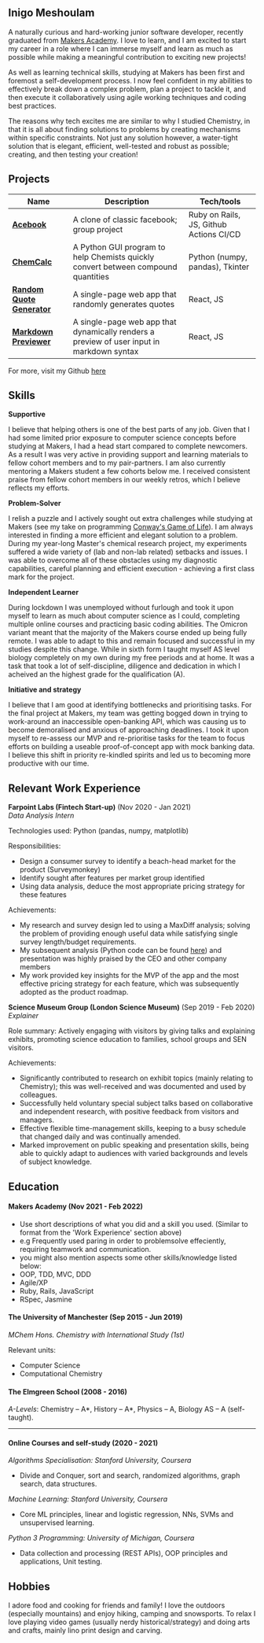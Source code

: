 ## Inigo Meshoulam

A naturally curious and hard-working junior software developer, recently graduated from [Makers Academy](https://makers.tech/about-us/). I love to learn, and I am excited to start my career in a role where I can immerse myself and learn as much as possible while making a meaningful contribution to exciting new projects! 

As well as learning technical skills, studying at Makers has been first and foremost a self-development process. I now feel confident in my abilities to effectively break down a complex problem, plan a project to tackle it, and then execute it collaboratively using agile working techniques and coding best practices.

The reasons why tech excites me are similar to why I studied Chemistry, in that it is all about finding solutions to problems by creating mechanisms within specific constraints. Not just any solution however, a water-tight solution that is elegant, efficient, well-tested and robust as possible; creating, and then testing your creation! 


## Projects

| Name         | Description       | Tech/tools        |
| ------------ | ----------------- | ----------------- |
| [**Acebook**](https://github.com/EviePalaiochorinou/acebook-on-the-rails)  | A clone of classic facebook; group project | Ruby on Rails, JS, Github Actions CI/CD |
| [**ChemCalc**](https://github.com/Inimesh/ChemCalc) | A Python GUI program to help Chemists quickly convert between compound quantities| Python (numpy, pandas), Tkinter |
| [**Random Quote Generator**](https://github.com/Inimesh/Random-Quote-Generator) | A single-page web app that randomly generates quotes| React, JS |
| [**Markdown Previewer**](https://github.com/Inimesh/markdown_text_previewer) | A single-page web app that dynamically renders a preview of user input in markdown syntax  | React, JS |

For more, visit my Github [here](https://github.com/Inimesh)

## Skills

**Supportive**

I believe that helping others is one of the best parts of any job. Given that I had some limited prior exposure to computer science concepts before studying at Makers, I had a head start compared to complete newcomers. As a result I was very active in providing support and learning materials to fellow cohort members and to my pair-partners. I am also currently mentoring a Makers student a few cohorts below me. I received consistent praise from fellow cohort members in our weekly retros, which I believe reflects my efforts.

**Problem-Solver**

I relish a puzzle and I actively sought out extra challenges while studying at Makers (see my take on programming [Conway's Game of Life](https://github.com/Inimesh/game_of_life)). I am always interested in finding a more efficient and elegant solution to a problem. During my year-long Master's chemical research project, my experiments suffered a wide variety of (lab and non-lab related) setbacks and issues. I was able to overcome all of these obstacles using my diagnostic capabilities, careful planning and efficient execution - achieving a first class mark for the project.

**Independent Learner**

During lockdown I was unemployed without furlough and took it upon myself to learn as much about computer science as I could, completing multiple online courses and practicing basic coding abilities. The Omicron variant meant that the majority of the Makers course ended up being fully remote. I was able to adapt to this and remain focused and successful in my studies despite this change. While in sixth form I taught myself AS level biology completely on my own during my free periods and at home. It was a task that took a lot of self-discipline, diligence and dedication in which I acheived an the highest grade for the qualification (A). 

**Initiative and strategy**

I believe that I am good at identifying bottlenecks and prioritising tasks. For the final project at Makers, my team was getting bogged down in trying to work-around an inaccessible open-banking API, which was causing us to become demoralised and anxious of approaching deadlines. I took it upon myself to re-assess our MVP and re-prioritise tasks for the team to focus efforts on building a useable proof-of-concept app with mock banking data. I believe this shift in priority re-kindled spirits and led us to becoming more productive with our time.

## Relevant Work Experience

**Farpoint Labs (Fintech Start-up)** (Nov 2020 - Jan 2021)  
_Data Analysis Intern_

Technologies used: Python (pandas, numpy, matplotlib)

Responsibilities:
- Design a consumer survey to identify a beach-head market for the product (Surveymonkey)
- Identify sought after features per market group identified
- Using data analysis, deduce the most appropriate pricing strategy for these features

Achievements: 
- My research and survey design led to using a MaxDiff analysis; solving the problem of providing enough useful data while satisfying single survey length/budget requirements.
- My subsequent analysis (Python code can be found [here](https://github.com/Inimesh/Example-Data-Analysis-using-Python)) and presentation was highly praised by the CEO and other company members
- My work provided key insights for the MVP of the app and the most effective pricing strategy for each feature, which was subsequently adopted as the product roadmap.   

**Science Museum Group (London Science Museum)** (Sep 2019 - Feb 2020)  
_Explainer_

Role summary:
Actively engaging with visitors by giving talks and explaining exhibits, promoting science education to families, school groups and SEN visitors. 

Achievements:
- Significantly contributed to research on exhibit topics (mainly relating to Chemistry); this was well-received and was documented and used by colleagues.
- Successfully held voluntary special subject talks based on collaborative and independent research, with positive feedback from visitors and managers.
- Effective flexible time-management skills, keeping to a busy schedule that changed daily and was continually amended.
- Marked improvement on public speaking and presentation skills, being able to quickly adapt to audiences with varied backgrounds and levels of subject knowledge.

## Education

#### Makers Academy (Nov 2021 - Feb 2022)
- Use short descriptions of what you did and a skill you used. (Similar to format from the 'Work Experience' section above)
- e.g Frequently used paring in order to problemsolve effeciently, requiring teamwork and communication.
- you might also mention aspects some other skills/knowledge listed below: 
- OOP, TDD, MVC, DDD
- Agile/XP
- Ruby, Rails, JavaScript
- RSpec, Jasmine

#### The University of Manchester (Sep 2015 - Jun 2019)
*MChem Hons. Chemistry with International Study (1st)*

Relevant units:
- Computer Science
- Computational Chemistry

#### The Elmgreen School (2008 - 2016)
*A-Levels*:    Chemistry – A*, History – A*, Physics – A, Biology AS – A (self-taught).

---
#### Online Courses and self-study (2020 - 2021)

*Algorithms Specialisation: Stanford University, Coursera*
- Divide and Conquer, sort and search, randomized algorithms, graph search, data structures. 

*Machine Learning: Stanford University, Coursera*
- Core ML principles, linear and logistic regression, NNs, SVMs and unsupervised learning.

*Python 3 Programming: University of Michigan, Coursera*
- Data collection and processing (REST APIs), OOP principles and applications, Unit testing.

## Hobbies
I adore food and cooking for friends and family! I love the outdoors (especially mountains) and enjoy hiking, camping and snowsports. To relax I love playing video games (usually nerdy historical/strategy) and doing arts and crafts, mainly lino print design and carving.
